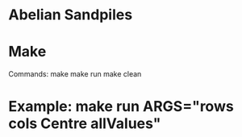 # Abelian Sandpiles
# Make 
Commands: make
          make run
          make clean
          
# Example: make run ARGS="rows cols Centre allValues"

